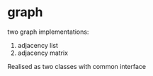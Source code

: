 # graph
two graph implementations: 

1) adjacency list
2) adjacency matrix


Realised as two classes with common interface

